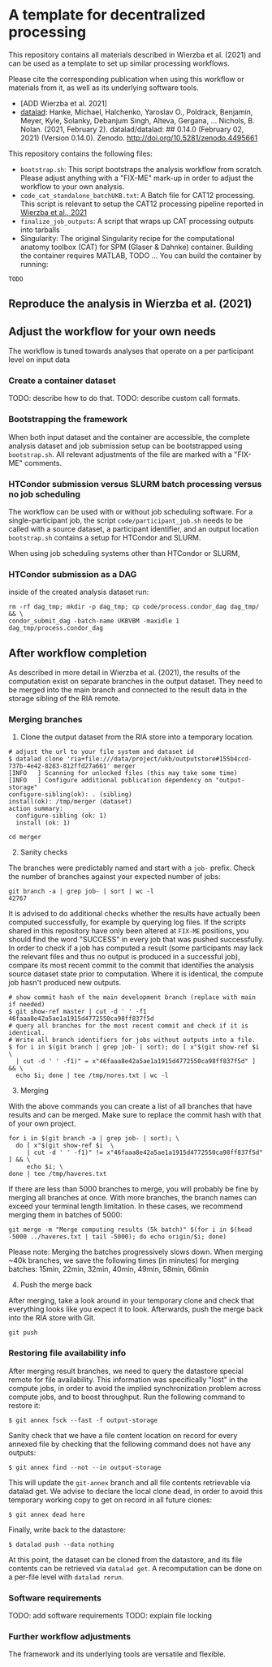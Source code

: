 # A template for decentralized processing

This repository contains all materials described in Wierzba et al. (2021) and
can be used as a template to set up similar processing workflows.

Please cite the corresponding publication when using this workflow or materials
from it, as well as its underlying software tools.

- [ADD Wierzba et al. 2021]
- [datalad](https://zenodo.org/record/4495661#.YEuShCUo8UE):
  Hanke, Michael, Halchenko, Yaroslav O., Poldrack, Benjamin, Meyer, Kyle, Solanky, Debanjum Singh, Alteva, Gergana, … Nichols, B. Nolan. (2021, February 2). datalad/datalad: ## 0.14.0 (February 02, 2021) (Version 0.14.0). Zenodo. http://doi.org/10.5281/zenodo.4495661

This repository contains the following files:

- ``bootstrap.sh``: This script bootstraps the analysis workflow from scratch.
  Please adjust anything with a "FIX-ME" mark-up in order to adjust the workflow
  to your own analysis.
- ``code_cat_standalone_batchUKB.txt``: A Batch file for CAT12 processing. This
  script is relevant to setup the CAT12 processing pipeline reported in
  [Wierzba et al., 2021]()
- ``finalize_job_outputs``: A script that wraps up CAT processing outputs into
  tarballs
- Singularity: The original Singularity recipe for the computational anatomy
  toolbox (CAT) for SPM (Glaser & Dahnke) container. Building the container
  requires MATLAB, TODO ...
  You can build the container by running:

```
TODO
```


## Reproduce the analysis in Wierzba et al. (2021)



## Adjust the workflow for your own needs


The workflow is tuned towards analyses that operate on a per participant level
on input data 


### Create a container dataset

TODO: describe how to do that.
TODO: describe custom call formats.

### Bootstrapping the framework
When both input dataset and the container are accessible, the complete analysis
dataset and job submission setup can be bootstrapped using ``bootstrap.sh``.
All relevant adjustments of the file are marked with a "FIX-ME" comments.


### HTCondor submission versus SLURM batch processing versus no job scheduling

The workflow can be used with or without job scheduling software. For a
single-participant job, the script ``code/participant_job.sh`` needs to be
called with a source dataset, a participant identifier, and an output location
``bootstrap.sh`` contains a setup for HTCondor and SLURM.

When using job scheduling systems other than HTCondor or SLURM, 


### HTCondor submission as a DAG

inside of the created analysis dataset run:

```
rm -rf dag_tmp; mkdir -p dag_tmp; cp code/process.condor_dag dag_tmp/ && \
condor_submit_dag -batch-name UKBVBM -maxidle 1 dag_tmp/process.condor_dag
```

## After workflow completion

As described in more detail in Wierzba et al. (2021), the results of the
computation exist on separate branches in the output dataset.
They need to be merged into the main branch and connected to the result data in
the storage sibling of the RIA remote.


### Merging branches

1. Clone the output dataset from the RIA store into a temporary location.

```
# adjust the url to your file system and dataset id
$ datalad clone 'ria+file:///data/project/ukb/outputstore#155b4ccd-737b-4e42-8283-812ffd27a661' merger
[INFO   ] Scanning for unlocked files (this may take some time)
[INFO   ] Configure additional publication dependency on "output-storage"
configure-sibling(ok): . (sibling)
install(ok): /tmp/merger (dataset)
action summary:
  configure-sibling (ok: 1)
  install (ok: 1)

cd merger
```

2. Sanity checks

The branches were predictably named and start with a ``job-`` prefix.
Check the number of branches against your expected number of jobs:

```
git branch -a | grep job- | sort | wc -l
42767
```

It is advised to do additional checks whether the results have actually
been computed successfully, for example by querying log files. If the scripts
shared in this repository have only been altered at ``FIX-ME`` positions, you
should find the word "SUCCESS" in every job that was pushed successfully.
In order to check if a job has computed a result (some participants may lack the
relevant files and thus no output is produced in a successful job), compare its
most recent commit to the commit that identifies the analysis source dataset
state prior to computation. Where it is identical, the compute job hasn't
produced new outputs.

```
# show commit hash of the main development branch (replace with main if needed)
$ git show-ref master | cut -d ' ' -f1
46faaa8e42a5ae1a1915d4772550ca98ff837f5d
# query all branches for the most recent commit and check if it is identical.
# Write all branch identifiers for jobs without outputs into a file.
$ for i in $(git branch | grep job- | sort); do [ x"$(git show-ref $i \
  | cut -d ' ' -f1)" = x"46faaa8e42a5ae1a1915d4772550ca98ff837f5d" ] && \
  echo $i; done | tee /tmp/nores.txt | wc -l
```

3. Merging

With the above commands you can create a list of all branches that have results
and can be merged. Make sure to replace the commit hash with that of your own
project.

```
for i in $(git branch -a | grep job- | sort); \
  do [ x"$(git show-ref $i  \
     | cut -d ' ' -f1)" != x"46faaa8e42a5ae1a1915d4772550ca98ff837f5d" ] && \
     echo $i; \
done | tee /tmp/haveres.txt
```


If there are less than 5000 branches to merge, you will probably be fine by
merging all branches at once. With more branches, the branch names can exceed
your terminal length limitation. In these cases, we recommend merging them in
batches of 5000:

```
git merge -m "Merge computing results (5k batch)" $(for i in $(head -5000 ../haveres.txt | tail -5000); do echo origin/$i; done)
```

Please note: Merging the batches progressively slows down. When merging ~40k
branches, we save the following times (in minutes) for merging batches:
15min,  22min, 32min, 40min, 49min, 58min, 66min

4. Push the merge back

After merging, take a look around in your temporary clone and check that
everything looks like you expect it to look. Afterwards, push the merge back
into the RIA store with Git.

```
git push
```

### Restoring file availability info

After merging result branches, we need to query the datastore special remote for
file availability.
This information was specifically "lost" in the compute jobs, in order to avoid
the implied synchronization problem across compute jobs, and to boost throughput.
Run the following command to restore it:

```
$ git annex fsck --fast -f output-storage
```

Sanity check that we have a file content location on record for every annexed
file by checking that the following command does not have any outputs:

```
$ git annex find --not --in output-storage
```

This will update the ``git-annex`` branch and all file contents retrievable via
datalad get.
We advise to declare the local clone dead, in order to avoid this temporary
working copy to get on record in all future clones:

```
$ git annex dead here
```

Finally, write back to the datastore:


```
$ datalad push --data nothing
```

At this point, the dataset can be cloned from the datastore, and its file
contents can be retrieved via ``datalad get``. A recomputation can be done on a
per-file level with ``datalad rerun``.

### Software requirements

TODO: add software requirements
TODO: explain file locking

### Further workflow adjustments

The framework and its underlying tools are versatile and flexible.
